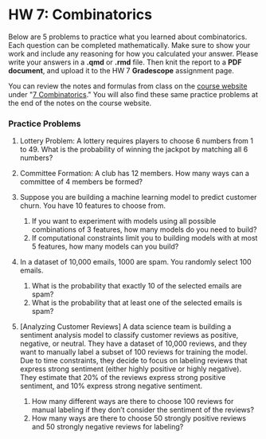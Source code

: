 HW 7: Combinatorics
========

Below are 5 problems to practice what you learned about combinatorics. Each question can be completed mathematically. Make sure to show your work and include any reasoning for how you calculated your answer. Please write your answers in a **.qmd** or **.rmd** file. Then knit the report to a **PDF document**, and upload it to the HW 7 **Gradescope** assignment page. 

You can review the notes and formulas from class on the [course website](https://tgstewart.cloud/compprob/) under "[7 Combinatorics](https://tgstewart.cloud/compprob/Combinatorics.html)." You will also find these same practice problems at the end of the notes on the course website.

### Practice Problems

1. Lottery Problem: A lottery requires players to choose 6 numbers from 1 to 49. What is the probability of winning the jackpot by matching all 6 numbers?

2. Committee Formation: A club has 12 members. How many ways can a committee of 4 members be formed?

3. Suppose you are building a machine learning model to predict customer churn. You have 10 features to choose from.
   1. If you want to experiment with models using all possible combinations of 3 features, how many models do you need to build?
   2. If computational constraints limit you to building models with at most 5 features, how many models can you build?

4.  In a dataset of 10,000 emails, 1000 are spam. You randomly select 100 emails. 
    1.  What is the probability that exactly 10 of the selected emails are spam?
    2.  What is the probability that at least one of the selected emails is spam?

5. [Analyzing Customer Reviews] A data science team is building a sentiment analysis model to classify customer reviews as positive, negative, or neutral. They have a dataset of 10,000 reviews, and they want to manually label a subset of 100 reviews for training the model. Due to time constraints, they decide to focus on labeling reviews that express strong sentiment (either highly positive or highly negative). They estimate that 20% of the reviews express strong positive sentiment, and 10% express strong negative sentiment.
   1. How many different ways are there to choose 100 reviews for manual labeling if they don’t consider the sentiment of the reviews?
   2. How many ways are there to choose 50 strongly positive reviews and 50 strongly negative reviews for labeling?

